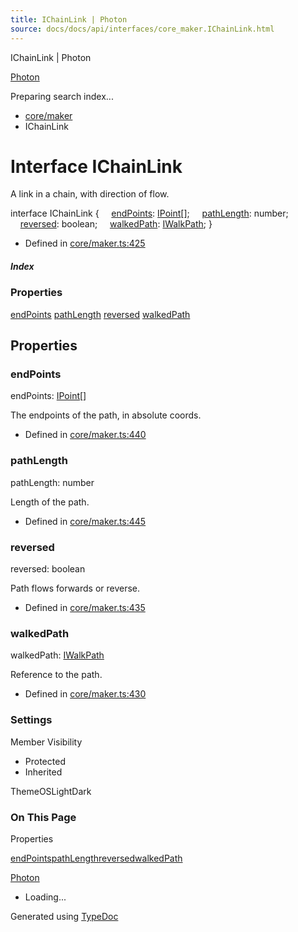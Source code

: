 ```yaml
---
title: IChainLink | Photon
source: docs/docs/api/interfaces/core_maker.IChainLink.html
---
```


IChainLink | Photon

[Photon](../index.html)




Preparing search index...

* [core/maker](../modules/core_maker.html)
* IChainLink

# Interface IChainLink

A link in a chain, with direction of flow.

interface IChainLink {
    [endPoints](#endpoints): [IPoint](core_schema.IPoint.html)[];
    [pathLength](#pathlength): number;
    [reversed](#reversed): boolean;
    [walkedPath](#walkedpath): [IWalkPath](core_maker.IWalkPath.html);
}

* Defined in [core/maker.ts:425](https://github.com/mwhite454/photon/blob/main/packages/photon/src/core/maker.ts#L425)

##### Index

### Properties

[endPoints](#endpoints)
[pathLength](#pathlength)
[reversed](#reversed)
[walkedPath](#walkedpath)

## Properties

### endPoints

endPoints: [IPoint](core_schema.IPoint.html)[]

The endpoints of the path, in absolute coords.

* Defined in [core/maker.ts:440](https://github.com/mwhite454/photon/blob/main/packages/photon/src/core/maker.ts#L440)

### pathLength

pathLength: number

Length of the path.

* Defined in [core/maker.ts:445](https://github.com/mwhite454/photon/blob/main/packages/photon/src/core/maker.ts#L445)

### reversed

reversed: boolean

Path flows forwards or reverse.

* Defined in [core/maker.ts:435](https://github.com/mwhite454/photon/blob/main/packages/photon/src/core/maker.ts#L435)

### walkedPath

walkedPath: [IWalkPath](core_maker.IWalkPath.html)

Reference to the path.

* Defined in [core/maker.ts:430](https://github.com/mwhite454/photon/blob/main/packages/photon/src/core/maker.ts#L430)

### Settings

Member Visibility

* Protected
* Inherited

ThemeOSLightDark

### On This Page

Properties

[endPoints](#endpoints)[pathLength](#pathlength)[reversed](#reversed)[walkedPath](#walkedpath)

[Photon](../index.html)

* Loading...

Generated using [TypeDoc](https://typedoc.org/)
